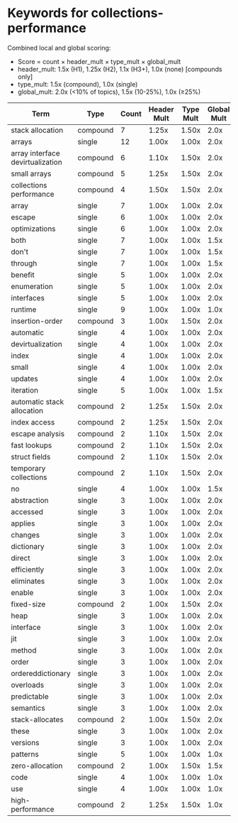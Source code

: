# Keywords for collections-performance

Combined local and global scoring:
- Score = count × header_mult × type_mult × global_mult
- header_mult: 1.5x (H1), 1.25x (H2), 1.1x (H3+), 1.0x (none) [compounds only]
- type_mult: 1.5x (compound), 1.0x (single)
- global_mult: 2.0x (<10% of topics), 1.5x (10-25%), 1.0x (≥25%)

| Term | Type | Count | Header Mult | Type Mult | Global Mult | Score |
|------|------|-------|-------------|-----------|-------------|-------|
| stack allocation | compound | 7 | 1.25x | 1.50x | 2.0x | 26.250 |
| arrays | single | 12 | 1.00x | 1.00x | 2.0x | 24.000 |
| array interface devirtualization | compound | 6 | 1.10x | 1.50x | 2.0x | 19.800 |
| small arrays | compound | 5 | 1.25x | 1.50x | 2.0x | 18.750 |
| collections performance | compound | 4 | 1.50x | 1.50x | 2.0x | 18.000 |
| array | single | 7 | 1.00x | 1.00x | 2.0x | 14.000 |
| escape | single | 6 | 1.00x | 1.00x | 2.0x | 12.000 |
| optimizations | single | 6 | 1.00x | 1.00x | 2.0x | 12.000 |
| both | single | 7 | 1.00x | 1.00x | 1.5x | 10.500 |
| don't | single | 7 | 1.00x | 1.00x | 1.5x | 10.500 |
| through | single | 7 | 1.00x | 1.00x | 1.5x | 10.500 |
| benefit | single | 5 | 1.00x | 1.00x | 2.0x | 10.000 |
| enumeration | single | 5 | 1.00x | 1.00x | 2.0x | 10.000 |
| interfaces | single | 5 | 1.00x | 1.00x | 2.0x | 10.000 |
| runtime | single | 9 | 1.00x | 1.00x | 1.0x | 9.000 |
| insertion-order | compound | 3 | 1.00x | 1.50x | 2.0x | 9.000 |
| automatic | single | 4 | 1.00x | 1.00x | 2.0x | 8.000 |
| devirtualization | single | 4 | 1.00x | 1.00x | 2.0x | 8.000 |
| index | single | 4 | 1.00x | 1.00x | 2.0x | 8.000 |
| small | single | 4 | 1.00x | 1.00x | 2.0x | 8.000 |
| updates | single | 4 | 1.00x | 1.00x | 2.0x | 8.000 |
| iteration | single | 5 | 1.00x | 1.00x | 1.5x | 7.500 |
| automatic stack allocation | compound | 2 | 1.25x | 1.50x | 2.0x | 7.500 |
| index access | compound | 2 | 1.25x | 1.50x | 2.0x | 7.500 |
| escape analysis | compound | 2 | 1.10x | 1.50x | 2.0x | 6.600 |
| fast lookups | compound | 2 | 1.10x | 1.50x | 2.0x | 6.600 |
| struct fields | compound | 2 | 1.10x | 1.50x | 2.0x | 6.600 |
| temporary collections | compound | 2 | 1.10x | 1.50x | 2.0x | 6.600 |
| no | single | 4 | 1.00x | 1.00x | 1.5x | 6.000 |
| abstraction | single | 3 | 1.00x | 1.00x | 2.0x | 6.000 |
| accessed | single | 3 | 1.00x | 1.00x | 2.0x | 6.000 |
| applies | single | 3 | 1.00x | 1.00x | 2.0x | 6.000 |
| changes | single | 3 | 1.00x | 1.00x | 2.0x | 6.000 |
| dictionary | single | 3 | 1.00x | 1.00x | 2.0x | 6.000 |
| direct | single | 3 | 1.00x | 1.00x | 2.0x | 6.000 |
| efficiently | single | 3 | 1.00x | 1.00x | 2.0x | 6.000 |
| eliminates | single | 3 | 1.00x | 1.00x | 2.0x | 6.000 |
| enable | single | 3 | 1.00x | 1.00x | 2.0x | 6.000 |
| fixed-size | compound | 2 | 1.00x | 1.50x | 2.0x | 6.000 |
| heap | single | 3 | 1.00x | 1.00x | 2.0x | 6.000 |
| interface | single | 3 | 1.00x | 1.00x | 2.0x | 6.000 |
| jit | single | 3 | 1.00x | 1.00x | 2.0x | 6.000 |
| method | single | 3 | 1.00x | 1.00x | 2.0x | 6.000 |
| order | single | 3 | 1.00x | 1.00x | 2.0x | 6.000 |
| ordereddictionary | single | 3 | 1.00x | 1.00x | 2.0x | 6.000 |
| overloads | single | 3 | 1.00x | 1.00x | 2.0x | 6.000 |
| predictable | single | 3 | 1.00x | 1.00x | 2.0x | 6.000 |
| semantics | single | 3 | 1.00x | 1.00x | 2.0x | 6.000 |
| stack-allocates | compound | 2 | 1.00x | 1.50x | 2.0x | 6.000 |
| these | single | 3 | 1.00x | 1.00x | 2.0x | 6.000 |
| versions | single | 3 | 1.00x | 1.00x | 2.0x | 6.000 |
| patterns | single | 5 | 1.00x | 1.00x | 1.0x | 5.000 |
| zero-allocation | compound | 2 | 1.00x | 1.50x | 1.5x | 4.500 |
| code | single | 4 | 1.00x | 1.00x | 1.0x | 4.000 |
| use | single | 4 | 1.00x | 1.00x | 1.0x | 4.000 |
| high-performance | compound | 2 | 1.25x | 1.50x | 1.0x | 3.750 |
